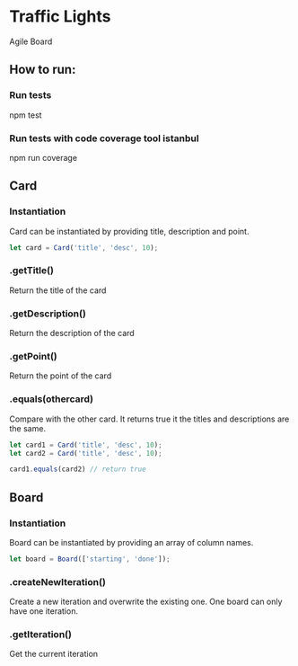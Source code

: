 # Traffic Lights
Agile Board

## How to run:
### Run tests
npm test
### Run tests with code coverage tool istanbul
npm run coverage

## Card
### Instantiation
Card can be instantiated by providing title, description and point.
```javascript
let card = Card('title', 'desc', 10);
```
### .getTitle()
Return the title of the card
### .getDescription()
Return the description of the card
### .getPoint()
Return the point of the card
### .equals(othercard)
Compare with the other card. It returns true it the titles and descriptions are the same.
```javascript
let card1 = Card('title', 'desc', 10);
let card2 = Card('title', 'desc', 10);

card1.equals(card2) // return true
```


## Board
### Instantiation
Board can be instantiated by providing an array of column names.
```javascript
let board = Board(['starting', 'done']);
```
### .createNewIteration()
Create a new iteration and overwrite the existing one. One board can only have one iteration.

### .getIteration()
Get the current iteration


